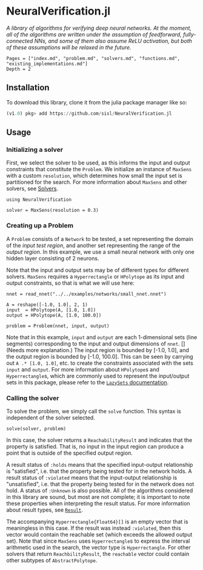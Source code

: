# NeuralVerification.jl

*A library of algorithms for verifying deep neural networks.
At the moment, all of the algorithms are written under the assumption of feedforward, fully-connected NNs,
and some of them also assume ReLU activation, but both of these assumptions will be relaxed in the future.*

```@contents
Pages = ["index.md", "problem.md", "solvers.md", "functions.md", "existing_implementations.md"]
Depth = 2
```

## Installation
To download this library, clone it from the julia package manager like so:
```julia
(v1.0) pkg> add https://github.com/sisl/NeuralVerification.jl
```

## Usage
### Initializing a solver
First, we select the solver to be used, as this informs the input and output constraints that constitute the `Problem`.
We initialize an instance of `MaxSens` with a custom `resolution`, which determines how small the input set is partitioned for the search.
For more information about `MaxSens` and other solvers, see [Solvers](@ref).
```@example ex1
using NeuralVerification

solver = MaxSens(resolution = 0.3)
```

### Creating up a Problem
A `Problem` consists of a `Network` to be tested, a set representing the domain of the *input test region*, and another set representing the range of the *output region*.
In this example, we use a small neural network with only one hidden layer consisting of 2 neurons.

Note that the input and output sets may be of different types for different solvers.
`MaxSens` requires a `Hyperrectangle` or `HPolytope` as its input and output constraints, so that is what we will use here:
```@example ex1
nnet = read_nnet("../../examples/networks/small_nnet.nnet")

A = reshape([-1.0, 1.0], 2, 1)
input  = HPolytope(A, [1.0, 1.0])
output = HPolytope(A, [1.0, 100.0])

problem = Problem(nnet, input, output)
```
Note that in this example, `input` and `output` are each 1-dimensional sets (line segments) corresponding to the input and output dimensions of `nnet`. [](Needs more explanation.)
The input region is bounded by [-1.0, 1.0], and the output region is bounded by [-1.0, 100.0].
This can be seen by carrying out `A .* [1.0, 1.0]`, etc. to create the constraints associated with the sets `input` and `output`.
For more information about `HPolytope`s and `Hyperrectangle`s, which are commonly used to represent the input/output sets in this package, please refer to the [`LazySets` documentation](https://juliareach.github.io/LazySets.jl/latest/index.html).

### Calling the solver
To solve the problem, we simply call the `solve` function. This syntax is independent of the solver selected.
```@example ex1
solve(solver, problem)
```
In this case, the solver returns a `ReachabilityResult` and indicates that the property is satisfied.
That is, no input in the input region can produce a point that is outside of the specified output region.

A result status of `:holds` means that the specified input-output relationship is "satisfied", i.e. that the property being tested for in the network holds.
A result status of `:violated` means that the input-output relationship is "unsatisfied", i.e. that the property being tested for in the network does not hold.
A status of `:Unknown` is also possible.
All of the algorithms considered in this library are sound, but most are not complete; it is important to note these properties when interpreting the result status.
For more information about result types, see [`Result`](@ref).

The accompanying `Hyperrectangle{Float64}[]` is an empty vector that is meaningless in this case.
If the result was instead `:violated`, then this vector would contain the reachable set (which exceeds the allowed output set).
Note that since `MaxSens` uses `Hyperrectangle`s to express the interval arithmetic used in the search, the vector type is `Hyperrectangle`.
For other solvers that return `ReachbilityResult`, the `reachable` vector could contain other subtypes of `AbstractPolytope`.
